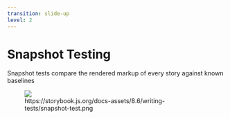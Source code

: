 ```yaml
---
transition: slide-up
level: 2
---
```


# Snapshot Testing

Snapshot tests compare the rendered markup of every story against known baselines

<figure>
  <img src="/testing/snapshot-test.png"/>
  <figcaption>https://storybook.js.org/docs-assets/8.6/writing-tests/snapshot-test.png</figcaption>
</figure>

<style>
  figure {
    width: 70%;
  }
</style>